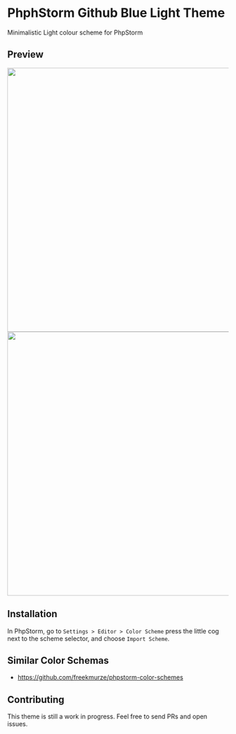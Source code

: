 # PhphStorm Github Blue Light Theme

Minimalistic Light colour scheme for PhpStorm

## Preview

<img src="https://user-images.githubusercontent.com/781074/126898689-ad613e47-ee08-4671-bd76-898a8811530e.png" width="600"/>

<img src="https://user-images.githubusercontent.com/781074/126898746-00d9e431-0535-4b7f-8472-4aaa16fc6e73.png" width="600"/>

## Installation

In PhpStorm, go to `Settings > Editor > Color Scheme` press the little cog next to the scheme selector, and choose `Import Scheme`.

## Similar Color Schemas

* https://github.com/freekmurze/phpstorm-color-schemes

## Contributing

This theme is still a work in progress. Feel free to send PRs and open issues.
